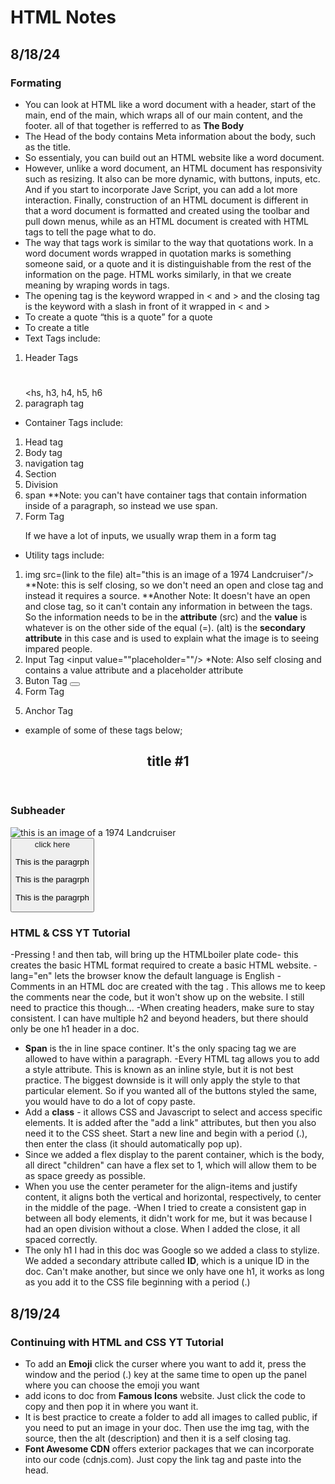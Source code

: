 # HTML Notes

## 8/18/24 

### Formating
- You can look at HTML like a word document with a header, start of the main, end of the main, which wraps all of our main content, and the footer. all of that together is refferred to as **The Body**
- The Head of the body contains Meta information about the body, such as the title.
- So essentialy, you can build out an HTML website like a word document.
- However, unlike a word document, an HTML document has responsivity such as resizing. It also can be more dynamic, with buttons, inputs, etc. And if you start to incorporate Jave Script, you can add a lot more interaction. Finally, construction of an HTML document is different in that a word document is formatted and created using the toolbar and pull down menus, while as an HTML document is created with HTML tags to tell the page what to do.
- The way that tags work is similar to the way that quotations work. In a word document words wrapped in quotation marks is something someone said, or a quote and it is distinguishable from the rest of the information on the page. HTML works similarly, in that we create meaning by wraping words in tags.
- The opening tag is the keyword wrapped in < and > and the closing tag is the keyword with a slash in front of it wrapped in < and >
- To create a quote <q>this is a quote</q> for a quote
- To create a title <title>Intro to Webdev</title>
- Text Tags include:
1. Header Tags <h1></h1> <hs, h3, h4, h5, h6
2. paragraph tag <p></p>
- Container Tags include:
1. Head tag <head></head>
2. Body tag <body>
3. navigation tag <nav>
4. Section <section></section>
5. Division <div></div>
6. span <span></span> **Note: you can't have container tags that contain information inside of a paragraph, so instead we use span.
7. Form Tag <form></form> If we have a lot of inputs, we usually wrap them in a form tag
- Utility tags include:
1. img src=(link to the file) alt="this is an image of a 1974 Landcruiser"/> **Note: this is self closing, so we don't need an open and close tag and instead it requires a source. **Another Note: It doesn't have an open and close tag, so it can't contain any information in between the tags. So the information needs to be in the **attribute** (src) and the **value** is whatever is on the other side of the equal (=). (alt) is the **secondary attribute** in this case and is used to explain what the image is to seeing impared people.
2. Input Tag <input value=""placeholder=""/> *Note: Also self closing and contains a value attribute and a placeholder attribute
3. Buton Tag <Button>
4. Form Tag <form></form>
5. Anchor Tag <a></a>  
- example of some of these tags below;
<head>
  <title></title>
</head>
<body>
  <header>
  <h2>title #1</h2>
  <nav>
    
  </nav>
</header>
<main>
  <section>
<div>
    <h3>Subheader</h3>
</div>
<div>
  <img src=(link to file) alt="this is an image of a 1974 Landcruiser"/>
  <form>
    <inputvalue=""placeholder=""/>
    <button>  
    </form>
    <a>click here</a>   
<div>
    <p>This is the<span></span> paragrph</p>
    <p>This is the paragrph</p>
    <p>This is the paragrph</p>
 </div>
  </section> 
</main>
<footer>
  
</footer>
</body>

### HTML & CSS YT Tutorial
-Pressing ! and then tab, will bring up the HTMLboiler plate code- this creates the basic HTML format required to create a basic HTML website.
-lang="en" lets the browser know the default language is English
-Comments in an HTML doc are created with the tag <!--words-->. This allows me to keep the comments near the code, but it won't show up on the website. I still need to practice this though...
-When creating headers, make sure to stay consistent. I can have multiple h2 and beyond headers, but there should only be one h1 header in a doc.
- **Span** is the in line space continer. It's the only spacing tag we are allowed to have within a paragraph.
-Every HTML tag allows you to add a style attribute. This is known as an inline style, but it is not best practice. The biggest downside is it will only apply the style to that particular element. So if you wanted all of the buttons styled the same, you would have to do a lot of copy paste.
- Add a **class** - it allows CSS and Javascript to select and access specific elements. It is added after the "add a link" attributes, but then you also need it to the CSS sheet. Start a new line and begin with a period (.), then enter the class (it should automatically pop up).
- Since we added a flex display to the parent container, which is the body, all direct "children" can have a flex set to 1, which will allow them to be as space greedy as possible.
- When you use the center perameter for the align-items and justify content, it aligns both the vertical and horizontal, respectively, to center in the middle of the page.
-When I tried to create a consistent gap in between all body elements, it didn't work for me, but it was because I had an open division without a close. When I added the close, it all spaced correctly.
- The only h1 I had in this doc was Google so we added a class to stylize. We added a secondary attribute called **ID**, which is a unique ID in the doc. Can't make another, but since we only have one h1, it works as long as you add it to the CSS file beginning with a period (.)

## 8/19/24
### Continuing with HTML and CSS YT Tutorial
- To add an **Emoji** click the curser where you want to add it, press the window and the period (.) key at the same time to open up the panel where you can choose the emoji you want
- add icons to doc from **Famous Icons** website. Just click the code to copy and then pop it in where you want it.
- It is best practice to create a folder to add all images to called public, if you need to put an image in your doc. Then use the img tag, with the source, then the alt (description) and then it is a self closing tag. 
- **Font Awesome CDN** offers exterior packages that we can incorporate into our code (cdnjs.com). Just copy the link tag and paste into the head.



